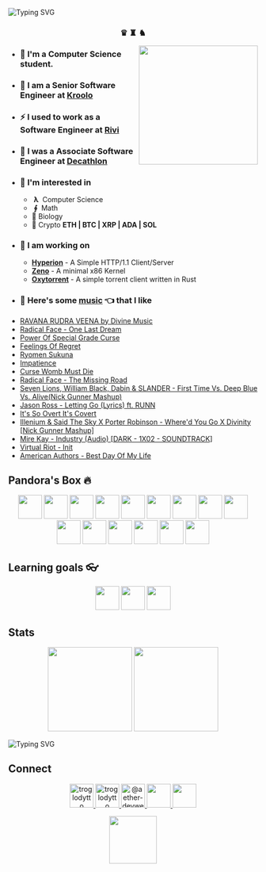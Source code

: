 ![Typing SVG](https://readme-typing-svg.herokuapp.com?size=24&duration=3000&color=71C497&vCenter=true&height=100&lines=Hii+%F0%9F%91%8B+I'm+Piyush)

<h3 align="center">♛ ♜ ♞</h3>

<img align='right' src="https://cutt.ly/lnfmbqL" width="240">

- ### **🏫 I'm a Computer Science student.**
- ### 🚀 **I am a Senior Software Engineer at [Kroolo](https://kroolo.com/)**
- ### ⚡ **I used to work as a Software Engineer at [Rivi](https://rivi.co/)**
- ### 💼 **I was a Associate Software Engineer at [Decathlon](https://www.decathlon.in/)**
- ### 🤔 **I'm interested in**
    - &nbsp;**λ**&nbsp; Computer Science
    - &nbsp;**∮**&nbsp; Math
    - 🧠 Biology
    - 🔑 Crypto **ETH | BTC | XRP | ADA | SOL**
- ### 🦄 **I am working on**
    - **[Hyperion](https://github.com/troglodytto/hyperion)** - A Simple HTTP/1.1 Client/Server
    - **[Zeno](https://github.com/troglodytto/zeno)** - A minimal x86 Kernel
    - **[Oxytorrent](https://github.com/troglodytto/oxytorrent)** - A simple torrent client written in Rust
- ### 🎵 **Here's some [music](https://youtube.com/playlist?list=PLuWs5sMPaxNj2aS1MtLMgcUsNuldIeynG) 👈 that I like**
    <!-- BLOG-POST-LIST:START -->
- [RAVANA RUDRA VEENA by Divine Music](https://www.youtube.com/watch?v=jYnubAMWWs0)
- [Radical Face - One Last Dream](https://www.youtube.com/watch?v=Hm2uX6mL84M)
- [Power Of Special Grade Curse](https://www.youtube.com/watch?v=CuT4JKt3p7Y)
- [Feelings Of Regret](https://www.youtube.com/watch?v=i2gVQdwKjkI)
- [Ryomen Sukuna](https://www.youtube.com/watch?v=fI_nqyKdA54)
- [Impatience](https://www.youtube.com/watch?v=3-HJnt5qgsI)
- [Curse Womb Must Die](https://www.youtube.com/watch?v=SK24j5yCOLY)
- [Radical Face - The Missing Road](https://www.youtube.com/watch?v=_IPWyM29GG0)
- [Seven Lions, William Black, Dabin &amp; SLANDER - First Time Vs. Deep Blue Vs. Alive&lpar;Nick Gunner Mashup&rpar;](https://www.youtube.com/watch?v=mjSqjDO9_yI)
- [Jason Ross - Letting Go &lpar;Lyrics&rpar; ft. RUNN](https://www.youtube.com/watch?v=_FgcZsybzGk)
- [It&#39;s So Overt It&#39;s Covert](https://www.youtube.com/watch?v=EPvi3zoVxK0)
- [Illenium &amp; Said The Sky X Porter Robinson - Where&#39;d You Go X Divinity [Nick Gunner Mashup]](https://www.youtube.com/watch?v=Xpd2nSVjwlc)
- [Mire Kay - Industry &lpar;Audio&rpar; [DARK - 1X02 - SOUNDTRACK]](https://www.youtube.com/watch?v=GtTPRLKLoCE)
- [Virtual Riot - Init](https://www.youtube.com/watch?v=4b4sl-TRRzo)
- [American Authors - Best Day Of My Life](https://www.youtube.com/watch?v=Y66j_BUCBMY)
<!-- BLOG-POST-LIST:END -->

## Pandora's Box 🔥

<p align="center">
    <img height="48" width="48" src="https://cutt.ly/phUXVJx" />
    <img height="48" width="48" src="https://cutt.ly/1hUX1az" />
    <img height="48" width="48" src="https://cutt.ly/BvOKUon" />
    <img height="48" width="48" src="https://cutt.ly/0vOK6Xf" />
    <img height="48" width="48" src="https://cutt.ly/DhUX4hd" />
    <img height="48" width="48" src="https://cutt.ly/xhUCyFt" />
    <img height="48" width="48" src="https://cutt.ly/ohUXfm2" />
    <img height="48" width="48" src="https://cutt.ly/dhUZ9V9" />
    <img height="48" width="48" src="https://cutt.ly/DhUXg0n" />
    <img height="48" width="48" src="./Docker.svg" />
    <img height="48" width="48" src="https://www.vectorlogo.zone/logos/postgresql/postgresql-icon.svg" />
    <img height="48" width="48" src="https://www.vectorlogo.zone/logos/mongodb/mongodb-icon.svg" />
    <img height="48" width="48" src="https://www.vectorlogo.zone/logos/firebase/firebase-icon.svg" />
    <img height="48" width="48" src="./Phoenix.svg" />
    <img height="48" width="48" src="https://www.vectorlogo.zone/logos/elixir-lang/elixir-lang-icon.svg" />
</p>


## Learning goals 👓

<p align="center">
    <img height="48" width="48" src="https://cutt.ly/kvOLjhg" />
    <img height="48" width="48" src="https://graphql-engine-cdn.hasura.io/img/hasura_icon_black.svg" />
    <img height="48" width="48" src="https://www.vectorlogo.zone/logos/kubernetes/kubernetes-icon.svg" />
</p>


## Stats

<p align="center">
<img height="170" src="https://github-readme-stats.vercel.app/api?username=troglodytto&count_private=true&show_icons=true&hide=issues&theme=vue&custom_title=My%20Github%20Stats&border_color=41b883&border_radius=16"></img>
<img height="170" src="https://github-readme-stats.vercel.app/api/top-langs?username=troglodytto&show_icons=true&locale=en&layout=compact&hide=php,html,scss&theme=vue&border_color=41b883&border_radius=16"></img>
</p>

![Typing SVG](https://github-readme-activity-graph.vercel.app/graph?username=troglodytto&theme=github-light&hide_border=true)

## Connect
<p align="center">
  <a href="https://twitter.com/troglodytto" target="blank">
    <img src="https://cutt.ly/mnfmrxh" alt="troglodytto" height="48" />
  </a>
  <a href="https://instagram.com/troglodytto" target="blank">
    <img src="https://cutt.ly/CnfmoSv" alt="troglodytto" height="48" />
  </a>
  <a href="https://medium.com/@troglodytto" target="blank">
    <img src="https://cutt.ly/gnfmabL" alt="@aether-devweb" height="48" />
  </a>
  <a href="https://dev.to/troglodytto">
    <img src="https://d2fltix0v2e0sb.cloudfront.net/dev-rainbow.svg" height="48" />
  </a>
  <a href="https://gitlab.com/troglodytto">
    <img src="https://www.vectorlogo.zone/logos/gitlab/gitlab-icon.svg" height="48" />
  </a>
</p>

<p align="center">
    <a href="https://en.wikipedia.org/wiki/Garlic_bread">
        <img 
            height="96" 
            src="https://github.com/user-attachments/assets/49bb1270-1755-4dc8-8003-b3df39ae5eca"
        />
    </a>
</p>
